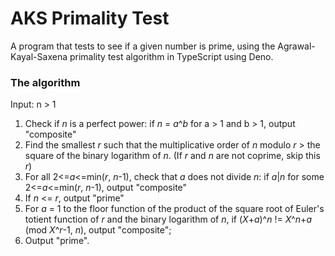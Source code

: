 # AKS Primality Test

A program that tests to see if a given number is prime, using the Agrawal-Kayal-Saxena primality test algorithm in TypeScript using Deno.

### The algorithm

Input: n > 1

1. Check if _n_ is a perfect power: if _n_ = _a_^_b_ for a > 1 and b > 1, output "composite"
2. Find the smallest _r_ such that the multiplicative order of _n_ modulo _r_ > the square of the binary logarithm of _n_. (If _r_ and _n_ are not coprime, skip this _r_)
3. For all 2<=_a_<=min(_r_, _n_-1), check that _a_ does not divide _n_: if _a_|_n_ for some 2<=_a_<=min(_r_, _n_-1), output "composite"
4. If _n_ <= _r_, output "prime"
5. For _a_ = 1 to the floor function of the product of the square root of Euler's totient function of _r_ and the binary logarithm of _n_, if (_X_+_a_)^_n_ != _X_^_n_+_a_ (mod _X_^_r_-1, _n_), output "composite";
6. Output "prime".
